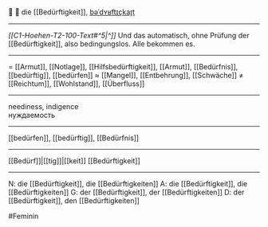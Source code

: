 🥺 🔴 die [[Bedürftigkeit]], [bəˈdʏʁftɪçkaɪ̯t](https://youglish.com/pronounce/Bedürftigkeit/german)

---
*[[C1-Hoehen-T2-100-Text#^5|^]]* Und das automatisch, ohne Prüfung der [[Bedürftigkeit]], also bedingungslos. Alle bekommen es.

---
= [[Armut]], [[Notlage]], [[Hilfsbedürftigkeit]], [[Armut]], [[Bedürfnis]], [[bedürftig]], [[bedürfen]]
≈ [[Mangel]], [[Entbehrung]], [[Schwäche]]
≠ [[Reichtum]], [[Wohlstand]], [[Überfluss]]

---
neediness, indigence  
нуждаемость

---
[[bedürfen]], [[bedürftig]], [[Bedürfnis]]

---
[[Bedürf]]|[[tig]]|[[keit]]
[[Bedürftigkeit]]


---
N: die [[Bedürftigkeit]], die [[Bedürftigkeiten]]
A: die [[Bedürftigkeit]], die [[Bedürftigkeiten]]
G: der [[Bedürftigkeit]], der [[Bedürftigkeiten]]
D: der [[Bedürftigkeit]], den [[Bedürftigkeiten]]

#Feminin 